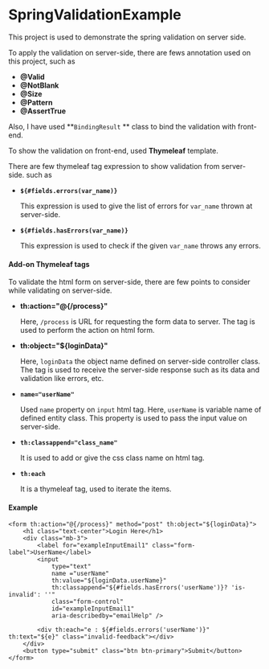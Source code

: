 # SpringValidationExample

This project is used to demonstrate the spring validation on server side.

To apply the validation on server-side, there are fews annotation used on this project, such as 

- **@Valid**
- **@NotBlank**
- **@Size**
- **@Pattern**
- **@AssertTrue**

Also, I have used **`BindingResult` ** class to bind the validation with front-end.

To show the validation on front-end, used **Thymeleaf** template.

There are few thymeleaf tag expression to show validation from server-side. such as 

- **`${#fields.errors(var_name)}`**

	This expression is used to give the list of errors for `var_name` thrown at server-side.


- **`${#fields.hasErrors(var_name)}`**

	This expression is used to check if the given `var_name` throws any errors.


#### Add-on Thymeleaf tags

To validate the html form on server-side, there are few points to consider while validating on server-side.

- **th:action="@{/process}"**

	Here, `/process` is URL for requesting the form data to server. The tag is used to perform the action on html form.

- **th:object="${loginData}"**

	Here, `loginData` the object name defined on server-side controller class. The tag is used to receive the server-side response such as its data and validation like errors, etc.

- **`name="userName"`** 

	Used `name` property on `input` html tag. Here, `userName` is variable name of defined entity class. This property is used to pass the input value on server-side.

- **`th:classappend="class_name"`**

	It is used to add or give the css class name on html tag.
	
- **`th:each`**
	
	It is a thymeleaf tag, used to iterate the items.


#### Example

```
<form th:action="@{/process}" method="post" th:object="${loginData}">
	<h1 class="text-center">Login Here</h1>
	<div class="mb-3">
		<label for="exampleInputEmail1" class="form-label">UserName</label> 
		<input 
			type="text" 
			name ="userName" 
			th:value="${loginData.userName}"
			th:classappend="${#fields.hasErrors('userName')}? 'is-invalid': ''"
			class="form-control" 
			id="exampleInputEmail1" 
			aria-describedby="emailHelp" />
			
		<div th:each="e : ${#fields.errors('userName')}" th:text="${e}" class="invalid-feedback"></div>
	</div>
	<button type="submit" class="btn btn-primary">Submit</button>
</form>
```


